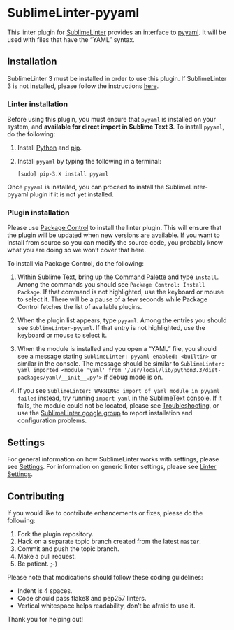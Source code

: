 SublimeLinter-pyyaml
=========================

This linter plugin for [SublimeLinter](https://github.com/SublimeLinter/SublimeLinter3) provides an interface to [pyyaml](http://pyyaml.org/). It will be used with files that have the “YAML” syntax.

## Installation
SublimeLinter 3 must be installed in order to use this plugin. If SublimeLinter 3 is not installed, please follow the instructions [here](https://github.com/SublimeLinter/SublimeLinter.github.io/wiki/Installation).

### Linter installation
Before using this plugin, you must ensure that `pyyaml` is installed on your system, and **available for direct import in Sublime Text 3**. To install `pyyaml`, do the following:

1. Install [Python](http://python.org/download/) and [pip](http://www.pip-installer.org/en/latest/installing.html).

1. Install `pyyaml` by typing the following in a terminal:
   ```
   [sudo] pip-3.X install pyyaml
   ```

Once `pyyaml` is installed, you can proceed to install the SublimeLinter-pyyaml plugin if it is not yet installed.

### Plugin installation
Please use [Package Control](https://sublime.wbond.net/installation) to install the linter plugin. This will ensure that the plugin will be updated when new versions are available. If you want to install from source so you can modify the source code, you probably know what you are doing so we won’t cover that here.

To install via Package Control, do the following:

1. Within Sublime Text, bring up the [Command Palette](http://docs.sublimetext.info/en/sublime-text-3/extensibility/command_palette.html) and type `install`. Among the commands you should see `Package Control: Install Package`. If that command is not highlighted, use the keyboard or mouse to select it. There will be a pause of a few seconds while Package Control fetches the list of available plugins.

1. When the plugin list appears, type `pyyaml`. Among the entries you should see `SublimeLinter-pyyaml`. If that entry is not highlighted, use the keyboard or mouse to select it.

1. When the module is installed and you open a “YAML” file, you should see a message stating ``SublimeLinter: pyyaml enabled: <builtin>`` or similar in the console. The message should be similar to ``SublimeLinter: yaml imported <module 'yaml' from '/usr/local/lib/python3.3/dist-packages/yaml/__init__.py'>`` if debug mode is on.

1. If you see ``SublimeLinter: WARNING: import of yaml module in pyyaml failed`` instead, try running ``import yaml`` in the SublimeText console. If it fails, the module could not be located, please see [Troubleshooting](https://github.com/SublimeLinter/SublimeLinter.github.io/wiki/Troubleshooting), or use the [SublimeLinter google group](https://groups.google.com/forum/#!forum/sublimelinter) to report installation and configuration problems.

## Settings
For general information on how SublimeLinter works with settings, please see [Settings](https://github.com/SublimeLinter/SublimeLinter.github.io/wiki/Settings). For information on generic linter settings, please see [Linter Settings](https://github.com/SublimeLinter/SublimeLinter.github.io/wiki/Linter-Settings).

## Contributing
If you would like to contribute enhancements or fixes, please do the following:

1. Fork the plugin repository.
1. Hack on a separate topic branch created from the latest `master`.
1. Commit and push the topic branch.
1. Make a pull request.
1. Be patient.  ;-)

Please note that modications should follow these coding guidelines:

- Indent is 4 spaces.
- Code should pass flake8 and pep257 linters.
- Vertical whitespace helps readability, don’t be afraid to use it.

Thank you for helping out!
